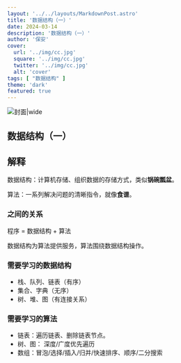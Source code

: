 ```yaml
---
layout: '../../layouts/MarkdownPost.astro'
title: '数据结构（一）'
date: 2024-03-14
description: '数据结构（一）'
author: '保安'
cover:
  url: '../img/cc.jpg'
  square: '../img/cc.jpg'
  twitter: '../img/cc.jpg'
  alt: 'cover'
tags: [ "数据结构" ]
theme: 'dark'
featured: true
---
```



![封面|wide](/images/cc.jpg)

## 数据结构（一）

## 解释
数据结构：计算机存储、组织数据的存储方式，类似**锅碗瓢盆**。

算法：一系列解决问题的清晰指令，就像**食谱**。

### 之间的关系
程序 = 数据结构 + 算法

数据结构为算法提供服务，算法围绕数据结构操作。

### 需要学习的数据结构
- 栈、队列、链表（有序）
- 集合、字典（无序）
- 树、堆、图（有连接关系）

### 需要学习的算法
- 链表：遍历链表、删除链表节点。
- 树、图： 深度/广度优先遍历
- 数组：冒泡/选择/插入/归并/快速排序、顺序/二分搜索


